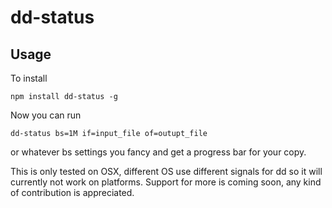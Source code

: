 # dd-status



## Usage

To install
```
npm install dd-status -g
```

Now you can run 
```
dd-status bs=1M if=input_file of=outupt_file
```
or whatever bs settings you fancy and get a progress bar for your copy.


This is only tested on OSX, different OS use different signals for dd so it will currently not work on platforms. Support for more is coming soon, any kind of contribution is appreciated.
